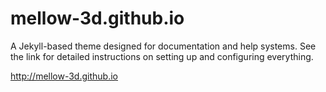 # mellow-3d.github.io
A Jekyll-based theme designed for documentation and help systems. See the link for detailed instructions on setting up and configuring everything.

http://mellow-3d.github.io
